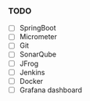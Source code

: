 ### TODO
- [ ] SpringBoot
- [ ] Micrometer
- [ ] Git
- [ ] SonarQube
- [ ] JFrog
- [ ] Jenkins
- [ ] Docker
- [ ] Grafana dashboard